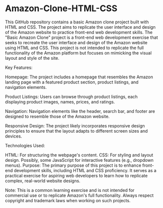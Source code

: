 # Amazon-Clone-HTML-CSS
This GitHub repository contains a basic Amazon clone project built with HTML and CSS. The project aims to replicate the user interface and design of the Amazon website to practice front-end web development skills.
The "Basic Amazon Clone" project is a front-end web development exercise that seeks to recreate the user interface and design of the Amazon website using HTML and CSS. This project is not intended to replicate the full functionality of the Amazon platform but focuses on mimicking the visual layout and style of the site.

Key Features:

Homepage: The project includes a homepage that resembles the Amazon landing page with a featured product section, product listings, and navigation elements.

Product Listings: Users can browse through product listings, each displaying product images, names, prices, and ratings.

Navigation: Navigation elements like the header, search bar, and footer are designed to resemble those of the Amazon website.

Responsive Design: The project likely incorporates responsive design principles to ensure that the layout adapts to different screen sizes and devices.

Technologies Used:

HTML: For structuring the webpage's content.
CSS: For styling and layout design.
Possibly, some JavaScript for interactive features (e.g., dropdown menus).
Purpose:
The primary purpose of this project is to enhance front-end development skills, including HTML and CSS proficiency. It serves as a practical exercise for aspiring web developers to learn how to replicate complex, real-world website designs.

Note: This is a common learning exercise and is not intended for commercial use or to replicate Amazon's full functionality. Always respect copyright and trademark laws when working on such projects.

